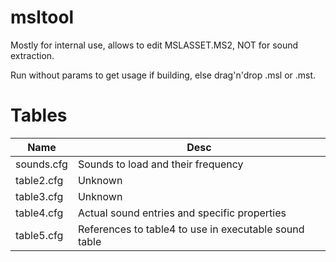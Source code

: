 # msltool

Mostly for internal use, allows to edit MSLASSET.MS2, NOT for sound extraction.

Run without params to get usage if building, else drag'n'drop .msl or .mst.


# Tables

| Name | Desc |
|       ---       |       ---       |
| sounds.cfg | Sounds to load and their frequency |
| table2.cfg | Unknown |
| table3.cfg | Unknown |
| table4.cfg | Actual sound entries and specific properties |
| table5.cfg | References to table4 to use in executable sound table |

